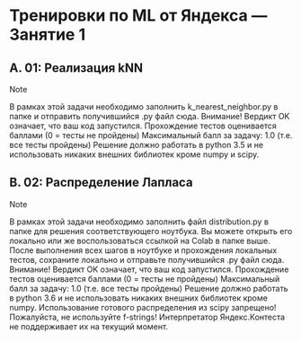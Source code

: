# Тренировки по ML от Яндекса — Занятие 1

## A. 01: Реализация kNN
> [!NOTE]
> В рамках этой задачи необходимо заполнить k_nearest_neighbor.py в папке и отправить получившийся .py файл сюда.
> Внимание! Вердикт OK означает, что ваш код запустился. Прохождение тестов оценивается баллами (0 = тесты не пройдены) Максимальный балл за задачу: 1.0 (т.е. все тесты пройдены)
> Решение должно работать в python 3.5 и не использовать никаких внешних библиотек кроме numpy и scipy.


## B. 02: Распределение Лапласа
> [!NOTE]
> В рамках этой задачи необходимо заполнить файл distribution.py в папке для решения соответствующего ноутбука. Вы можете открыть его локально или же воспользоваться ссылкой на Colab в папке выше.
> После выполнения всех шагов в ноутбуке и прохождения локальных тестов, сохраните локально и отправьте получившийся .py файл сюда.
> Внимание! Вердикт OK означает, что ваш код запустился. Прохождение тестов оценивается баллами (0 = тесты не пройдены) Максимальный балл за задачу: 1.0 (т.е. все тесты пройдены)
> Решение должно работать в python 3.6 и не использовать никаких внешних библиотек кроме numpy. Использование готового распределения из scipy запрещено! Пожалуйста, не используйте f-strings! Интерпретатор Яндекс.Контеста не поддерживает их на текущий момент.
